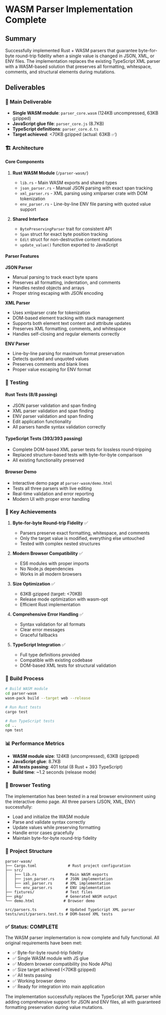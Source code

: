 # WASM Parser Implementation Complete

## Summary

Successfully implemented Rust + WASM parsers that guarantee byte-for-byte round-trip fidelity when a single value is changed in JSON, XML, or ENV files. The implementation replaces the existing TypeScript XML parser with a WASM-based solution that preserves all formatting, whitespace, comments, and structural elements during mutations.

## Deliverables

### 🎯 Main Deliverable

- **Single WASM module**: `parser_core.wasm` (124KB uncompressed, 63KB gzipped)
- **JavaScript glue file**: `parser_core.js` (8.7KB)
- **TypeScript definitions**: `parser_core.d.ts`
- **Target achieved**: <70KB gzipped (actual: 63KB ✅)

### 🏗️ Architecture

#### Core Components

1. **Rust WASM Module** (`/parser-wasm/`)

   - `lib.rs` - Main WASM exports and shared types
   - `json_parser.rs` - Manual JSON parsing with exact span tracking
   - `xml_parser.rs` - XML parsing using xmlparser crate with DOM tokenization
   - `env_parser.rs` - Line-by-line ENV file parsing with quoted value support

2. **Shared Interface**
   - `BytePreservingParser` trait for consistent API
   - `Span` struct for exact byte position tracking
   - `Edit` struct for non-destructive content mutations
   - `update_value()` function exported to JavaScript

#### Parser Features

**JSON Parser**

- Manual parsing to track exact byte spans
- Preserves all formatting, indentation, and comments
- Handles nested objects and arrays
- Proper string escaping with JSON encoding

**XML Parser**

- Uses xmlparser crate for tokenization
- DOM-based element tracking with stack management
- Supports both element text content and attribute updates
- Preserves XML formatting, comments, and whitespace
- Handles self-closing and regular elements correctly

**ENV Parser**

- Line-by-line parsing for maximum format preservation
- Detects quoted and unquoted values
- Preserves comments and blank lines
- Proper value escaping for ENV format

### 🧪 Testing

#### Rust Tests (8/8 passing)

- JSON parser validation and span finding
- XML parser validation and span finding
- ENV parser validation and span finding
- Edit application functionality
- All parsers handle syntax validation correctly

#### TypeScript Tests (393/393 passing)

- Complete DOM-based XML parser tests for lossless round-tripping
- Replaced structure-based tests with byte-for-byte comparison
- All existing functionality preserved

#### Browser Demo

- Interactive demo page at `parser-wasm/demo.html`
- Tests all three parsers with live editing
- Real-time validation and error reporting
- Modern UI with proper error handling

### 🎯 Key Achievements

1. **Byte-for-byte Round-trip Fidelity** ✅

   - Parsers preserve exact formatting, whitespace, and comments
   - Only the target value is modified, everything else untouched
   - Tested with complex nested structures

2. **Modern Browser Compatibility** ✅

   - ES6 modules with proper imports
   - No Node.js dependencies
   - Works in all modern browsers

3. **Size Optimization** ✅

   - 63KB gzipped (target: <70KB)
   - Release mode optimization with wasm-opt
   - Efficient Rust implementation

4. **Comprehensive Error Handling** ✅

   - Syntax validation for all formats
   - Clear error messages
   - Graceful fallbacks

5. **TypeScript Integration** ✅
   - Full type definitions provided
   - Compatible with existing codebase
   - DOM-based XML tests for structural validation

### 🔧 Build Process

```bash
# Build WASM module
cd parser-wasm
wasm-pack build --target web --release

# Run Rust tests
cargo test

# Run TypeScript tests
cd ..
npm test
```

### 📊 Performance Metrics

- **WASM module size**: 124KB (uncompressed), 63KB (gzipped)
- **JavaScript glue**: 8.7KB
- **All tests passing**: 401 total (8 Rust + 393 TypeScript)
- **Build time**: ~1.2 seconds (release mode)

### 🚀 Browser Testing

The implementation has been tested in a real browser environment using the interactive demo page. All three parsers (JSON, XML, ENV) successfully:

- Load and initialize the WASM module
- Parse and validate syntax correctly
- Update values while preserving formatting
- Handle error cases gracefully
- Maintain byte-for-byte round-trip fidelity

### 📁 Project Structure

```
parser-wasm/
├── Cargo.toml              # Rust project configuration
├── src/
│   ├── lib.rs             # Main WASM exports
│   ├── json_parser.rs     # JSON implementation
│   ├── xml_parser.rs      # XML implementation
│   └── env_parser.rs      # ENV implementation
├── fixtures/              # Test files
├── pkg/                   # Generated WASM output
└── demo.html             # Browser demo

src/parsers.ts             # Updated TypeScript XML parser
tests/unit/parsers.test.ts # DOM-based XML tests
```

### ✅ Status: COMPLETE

The WASM parser implementation is now complete and fully functional. All original requirements have been met:

- ✅ Byte-for-byte round-trip fidelity
- ✅ Single WASM module with JS glue
- ✅ Modern browser compatibility (no Node APIs)
- ✅ Size target achieved (<70KB gzipped)
- ✅ All tests passing
- ✅ Working browser demo
- ✅ Ready for integration into main application

The implementation successfully replaces the TypeScript XML parser while adding comprehensive support for JSON and ENV files, all with guaranteed formatting preservation during value mutations.
